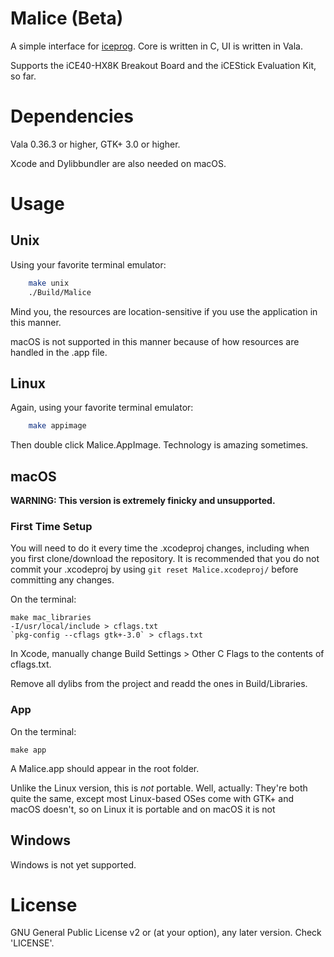 # Malice (Beta)
A simple interface for [iceprog](https://github.com/cliffordwolf/icestorm). Core is written in C, UI is written in Vala.

Supports the iCE40-HX8K Breakout Board and the iCEStick Evaluation Kit, so far.

# Dependencies
Vala 0.36.3 or higher, GTK+ 3.0 or higher.

Xcode and Dylibbundler are also needed on macOS.

# Usage
## Unix
Using your favorite terminal emulator:

```bash
    make unix
    ./Build/Malice
```

Mind you, the resources are location-sensitive if you use the application in this manner.

macOS is not supported in this manner because of how resources are handled in the .app file.

## Linux
Again, using your favorite terminal emulator:

```bash
    make appimage
```

Then double click Malice.AppImage. Technology is amazing sometimes.

## macOS
**WARNING: This version is extremely finicky and unsupported.**

### First Time Setup
You will need to do it every time the .xcodeproj changes, including when you first clone/download the repository. It is recommended that you do not commit your .xcodeproj by using `git reset Malice.xcodeproj/` before committing any changes.

On the terminal:
    
    make mac_libraries
    -I/usr/local/include > cflags.txt
    `pkg-config --cflags gtk+-3.0` > cflags.txt

In Xcode, manually change Build Settings > Other C Flags to the contents of cflags.txt.

Remove all dylibs from the project and readd the ones in Build/Libraries.

### App
On the terminal:

    make app

A Malice.app should appear in the root folder.

Unlike the Linux version, this is *not* portable. Well, actually: They're both quite the same, except most Linux-based OSes come with GTK+ and macOS doesn't, so on Linux it is portable and on macOS it is not

## Windows
Windows is not yet supported.

# License
GNU General Public License v2 or (at your option), any later version. Check 'LICENSE'.